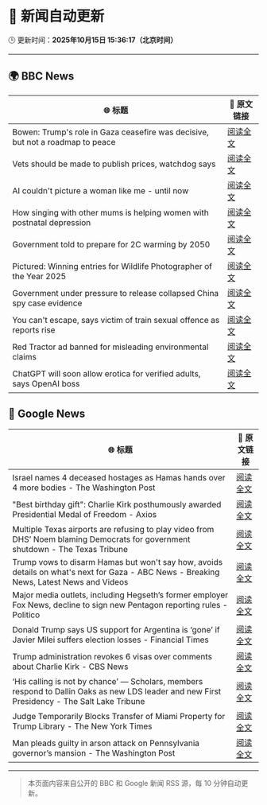 # 🧠 新闻自动更新

🕒 更新时间：**2025年10月15日 15:36:17（北京时间）**

---

## 🌍 BBC News

| 🌐 标题 | 🔗 原文链接 |
|--------|-------------|
| Bowen: Trump's role in Gaza ceasefire was decisive, but not a roadmap to peace | [阅读全文](https://www.bbc.com/news/articles/ce86118q6ego?at_medium=RSS&at_campaign=rss) |
| Vets should be made to publish prices, watchdog says | [阅读全文](https://www.bbc.com/news/articles/c201r14z6r3o?at_medium=RSS&at_campaign=rss) |
| AI couldn't picture a woman like me - until now | [阅读全文](https://www.bbc.com/news/articles/cj07ley3jnpo?at_medium=RSS&at_campaign=rss) |
| How singing with other mums is helping women with postnatal depression | [阅读全文](https://www.bbc.com/news/articles/c93127z99yxo?at_medium=RSS&at_campaign=rss) |
| Government told to prepare for 2C warming by 2050 | [阅读全文](https://www.bbc.com/news/articles/cx24kllyye1o?at_medium=RSS&at_campaign=rss) |
| Pictured: Winning entries for Wildlife Photographer of the Year 2025 | [阅读全文](https://www.bbc.com/news/articles/cx253vrd931o?at_medium=RSS&at_campaign=rss) |
| Government under pressure to release collapsed China spy case evidence | [阅读全文](https://www.bbc.com/news/articles/cql9v6x4wpzo?at_medium=RSS&at_campaign=rss) |
| You can't escape, says victim of train sexual offence as reports rise | [阅读全文](https://www.bbc.com/news/articles/c39r2zp1dw7o?at_medium=RSS&at_campaign=rss) |
| Red Tractor ad banned for misleading environmental claims | [阅读全文](https://www.bbc.com/news/articles/cx2lmnvj3n5o?at_medium=RSS&at_campaign=rss) |
| ChatGPT will soon allow erotica for verified adults, says OpenAI boss | [阅读全文](https://www.bbc.com/news/articles/cpd2qv58yl5o?at_medium=RSS&at_campaign=rss) |

## 📰 Google News

| 🌐 标题 | 🔗 原文链接 |
|--------|-------------|
| Israel names 4 deceased hostages as Hamas hands over 4 more bodies - The Washington Post | [阅读全文](https://news.google.com/rss/articles/CBMiigFBVV95cUxOcXVZTzJBbklBWG9ZU2FCNHEwd1VFMXVqWkp2eWgyU1IwNFVkbjZ0MFE4aXlrOTlueGlpdXoxVnZvdUFuRnp2SmRCcW9FREs0bUZJLTRzYno5WFZERmZYalhFVU8yc0dvZ1JYR2E1ckJYZzdIZ2Ntd0NJZVU4MDl4UVZhWFh6WWlGTXc?oc=5) |
| "Best birthday gift": Charlie Kirk posthumously awarded Presidential Medal of Freedom - Axios | [阅读全文](https://news.google.com/rss/articles/CBMiiAFBVV95cUxNTk5QRzhZbkl6dHBmWFRydEpyc2I1QUp2R2lJREMwTkV1VzF2ZW5qVWJaSzNuUkV5d0Rjd0NZVjNPeFM1U2RGRk1wLXg2X0txQ0Zib0FsdmNMNV9zRnhPRVBvMWh6VVJNeFUzRGdHbUVDRjEtdmtrMzllTnI4d1ZMZ0U5Z1hVN3Ux?oc=5) |
| Multiple Texas airports are refusing to play video from DHS’ Noem blaming Democrats for government shutdown - The Texas Tribune | [阅读全文](https://news.google.com/rss/articles/CBMingFBVV95cUxPNUhMUVU5THhlc0REMVJ2VVhvN3lzUWtqUGx4UVc4Y2JHMm9MYzR6c1FFeUFoN0hoWldaQ1BKcnF6RDJ0Z2NGNDdmdERVREIwdGhoWEJNbDI3Z3BQcFZOSS1CUTc4dVZXODVoMlRMQmNZYWRtelBhamdtWDEydWVubTBJTUNIY2JBZDBfU2dGOThXcXFBdnNqZDV3VUJUdw?oc=5) |
| Trump vows to disarm Hamas but won't say how, avoids details on what's next for Gaza - ABC News - Breaking News, Latest News and Videos | [阅读全文](https://news.google.com/rss/articles/CBMimgFBVV95cUxQSTJZTXZVNXVIdzEtaU9hblJQaXo0QjBUbnBYS29LRGpYOW1rWkhPMEJYTmhtOTNGNGR0aXR1U1RHVlZ6S29WeWdVZi1LaURQVUpZTHN0QmFmTHE3bDAyZlh4Z25oY0dRci1ySzlkRDJ4YjlHbXhYWEJVOFJHNllHYVRFc3dRSVJ3czdKLWNfVng0aEstMWVEbEJ30gGfAUFVX3lxTE9fb3JxUkJUajE2ZkRHRlYzaXd1eFhnbGZiR2pyN01teERmb3l2U2d3LUNHVm9icncwMzg3emFXdHJBY3lFb2lEZmpLWjhfbVU3QWVzOWRiR3IwZFNGMFBnM21aSXZSZEI2ek9GRUg4SHIzTk1xVDBxVk9sUkZzQXNCSXYtOFVvY3B4WEhxU0RKYjNYRHVYUlRRYzlhNzFIMA?oc=5) |
| Major media outlets, including Hegseth’s former employer Fox News, decline to sign new Pentagon reporting rules - Politico | [阅读全文](https://news.google.com/rss/articles/CBMijwFBVV95cUxQZFg0dmRWV1dZSEVYSjBNOHhvTUt0TVNVTjFSSHY5eWN6QW1iRGd5Q1hkZjVCUHZJY1FPM3ZrdTgzMk1IUi11ZEdVZWgxYk9TNW41WEg3Rm5BLUtYb3dsbW5yMm9rbjc5RHlNazlGSzRIaW1xc080UkJQaVF3WlRNYmQyVTZmdUl1aXU4eTFaQQ?oc=5) |
| Donald Trump says US support for Argentina is ‘gone’ if Javier Milei suffers election losses - Financial Times | [阅读全文](https://news.google.com/rss/articles/CBMicEFVX3lxTE00UWhTTEgwQVFMVndQYjJBbHBmbHh1VjBxUGpKVkxobVY2QVlRZGxhVzhvWjBTd1JYYWUwaUNsSnRFZzVxQkpmc0xQS3l4aHdEa0QwaUxkQ2poNjJpZ1c1MU81SVljMEo1ZFRWcXRKYUg?oc=5) |
| Trump administration revokes 6 visas over comments about Charlie Kirk - CBS News | [阅读全文](https://news.google.com/rss/articles/CBMigwFBVV95cUxNcFBKVHN0QXVEZTJtUXdJWThscjU5TjFrLW1xTHdjZXhwX2JlZ00yNjdaem11bFZ5QkxMZk1YTzZ0Mm1ROWNvTU82VXBfdDRlSHR2eWlUaEQxQ0RqNk05eU1uYXg2ODNFLXVINldLZ1JMZ3hYbHJOWHRhWUdkSXBSTy12RQ?oc=5) |
| ‘His calling is not by chance’ — Scholars, members respond to Dallin Oaks as new LDS leader and new First Presidency - The Salt Lake Tribune | [阅读全文](https://news.google.com/rss/articles/CBMigwFBVV95cUxQRnRsVEVnSlA4cS1yaDlJMGVuaUIzU2F3cV80V2VZVE9ORVdTTVEwMUxXS3JZSzJUZ1M4SzRubGxlSVY5N1pMQ3pDWVRCZlRCMWpkckttd3MtZU5ReHk2aHRtZllUTkx1aDZ1VVROcFB4akpyLU43Vi01dzRnSEZCRW5xVQ?oc=5) |
| Judge Temporarily Blocks Transfer of Miami Property for Trump Library - The New York Times | [阅读全文](https://news.google.com/rss/articles/CBMib0FVX3lxTE9CWF9OR3hFbG9HenhWcFpxUXFIczFsYlpua21DMUIwV1VUWnJ6U1d6TURmd1A5X0xkb1NPTjNfaGFrOXBiREYxSXB0aGpCV0JaeXNoX0haSFVxQVFac29mb0s0STRxUlNfUUpPbVVtYw?oc=5) |
| Man pleads guilty in arson attack on Pennsylvania governor’s mansion - The Washington Post | [阅读全文](https://news.google.com/rss/articles/CBMiiwFBVV95cUxONWVOdHlGQWZqWkN0bXJKaGllVUY3RGxiREduWnBrUDRUTUhma2hkTDRYckp0Y2FGVWJQcEkwbEdRdnR1b1RJbWJoQzRjUm5Zbk5Oc1pXOWJfdzhaTHZEcUY0SlMyNGcwdzJvc1duNmZjeHdWSWRtNUtlamZIaENfMkRmbmNvdkc4VUp3?oc=5) |

---
> 本页面内容来自公开的 BBC 和 Google 新闻 RSS 源，每 10 分钟自动更新。